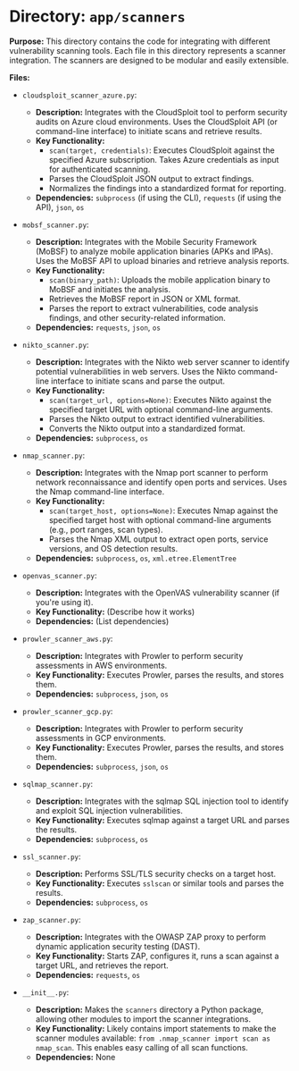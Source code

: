 # Directory: `app/scanners`

**Purpose:** This directory contains the code for integrating with different vulnerability scanning tools. Each file in this directory represents a scanner integration. The scanners are designed to be modular and easily extensible.

**Files:**

*   `cloudsploit_scanner_azure.py`:
    *   **Description:** Integrates with the CloudSploit tool to perform security audits on Azure cloud environments. Uses the CloudSploit API (or command-line interface) to initiate scans and retrieve results.
    *   **Key Functionality:**
        *   `scan(target, credentials)`: Executes CloudSploit against the specified Azure subscription. Takes Azure credentials as input for authenticated scanning.
        *   Parses the CloudSploit JSON output to extract findings.
        *   Normalizes the findings into a standardized format for reporting.
    *   **Dependencies:** `subprocess` (if using the CLI), `requests` (if using the API), `json`, `os`

*   `mobsf_scanner.py`:
    *   **Description:** Integrates with the Mobile Security Framework (MoBSF) to analyze mobile application binaries (APKs and IPAs). Uses the MoBSF API to upload binaries and retrieve analysis reports.
    *   **Key Functionality:**
        *   `scan(binary_path)`: Uploads the mobile application binary to MoBSF and initiates the analysis.
        *   Retrieves the MoBSF report in JSON or XML format.
        *   Parses the report to extract vulnerabilities, code analysis findings, and other security-related information.
    *   **Dependencies:** `requests`, `json`, `os`

*   `nikto_scanner.py`:
    *   **Description:** Integrates with the Nikto web server scanner to identify potential vulnerabilities in web servers. Uses the Nikto command-line interface to initiate scans and parse the output.
    *   **Key Functionality:**
        *   `scan(target_url, options=None)`: Executes Nikto against the specified target URL with optional command-line arguments.
        *   Parses the Nikto output to extract identified vulnerabilities.
        *   Converts the Nikto output into a standardized format.
    *   **Dependencies:** `subprocess`, `os`

*   `nmap_scanner.py`:
    *   **Description:** Integrates with the Nmap port scanner to perform network reconnaissance and identify open ports and services. Uses the Nmap command-line interface.
    *   **Key Functionality:**
        *   `scan(target_host, options=None)`: Executes Nmap against the specified target host with optional command-line arguments (e.g., port ranges, scan types).
        *   Parses the Nmap XML output to extract open ports, service versions, and OS detection results.
    *   **Dependencies:** `subprocess`, `os`, `xml.etree.ElementTree`

*   `openvas_scanner.py`:
    *   **Description:** Integrates with the OpenVAS vulnerability scanner (if you're using it).
    *   **Key Functionality:** (Describe how it works)
    *   **Dependencies:** (List dependencies)

*   `prowler_scanner_aws.py`:
    *   **Description:** Integrates with Prowler to perform security assessments in AWS environments.
    *   **Key Functionality:** Executes Prowler, parses the results, and stores them.
    *   **Dependencies:** `subprocess`, `json`, `os`

*   `prowler_scanner_gcp.py`:
    *   **Description:** Integrates with Prowler to perform security assessments in GCP environments.
    *   **Key Functionality:** Executes Prowler, parses the results, and stores them.
    *   **Dependencies:** `subprocess`, `json`, `os`

*   `sqlmap_scanner.py`:
    *   **Description:** Integrates with the sqlmap SQL injection tool to identify and exploit SQL injection vulnerabilities.
    *   **Key Functionality:** Executes sqlmap against a target URL and parses the results.
    *   **Dependencies:** `subprocess`, `os`

*   `ssl_scanner.py`:
    *   **Description:** Performs SSL/TLS security checks on a target host.
    *   **Key Functionality:** Executes `sslscan` or similar tools and parses the results.
    *   **Dependencies:** `subprocess`, `os`

*   `zap_scanner.py`:
    *   **Description:** Integrates with the OWASP ZAP proxy to perform dynamic application security testing (DAST).
    *   **Key Functionality:** Starts ZAP, configures it, runs a scan against a target URL, and retrieves the report.
    *   **Dependencies:** `requests`, `os`

*   `__init__.py`:
    *   **Description:** Makes the `scanners` directory a Python package, allowing other modules to import the scanner integrations.
    *   **Key Functionality:** Likely contains import statements to make the scanner modules available: `from .nmap_scanner import scan as nmap_scan`. This enables easy calling of all scan functions.
    *   **Dependencies:** None